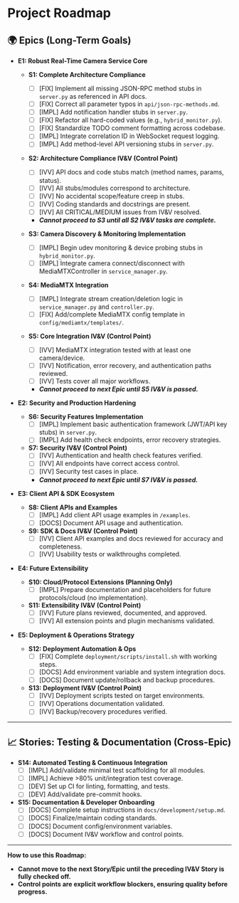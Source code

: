 # Project Roadmap

## 🌍 Epics (Long-Term Goals)

- **E1: Robust Real-Time Camera Service Core**
    - **S1: Complete Architecture Compliance**
        - [ ] [FIX] Implement all missing JSON-RPC method stubs in `server.py` as referenced in API docs.
        - [ ] [FIX] Correct all parameter typos in `api/json-rpc-methods.md`.
        - [ ] [IMPL] Add notification handler stubs in `server.py`.
        - [ ] [FIX] Refactor all hard-coded values (e.g., `hybrid_monitor.py`).
        - [ ] [FIX] Standardize TODO comment formatting across codebase.
        - [ ] [IMPL] Integrate correlation ID in WebSocket request logging.
        - [ ] [IMPL] Add method-level API versioning stubs in `server.py`.

    - **S2: Architecture Compliance IV&V (Control Point)**
        - [ ] [IVV] API docs and code stubs match (method names, params, status).
        - [ ] [IVV] All stubs/modules correspond to architecture.
        - [ ] [IVV] No accidental scope/feature creep in stubs.
        - [ ] [IVV] Coding standards and docstrings are present.
        - [ ] [IVV] All CRITICAL/MEDIUM issues from IV&V resolved.
        - **_Cannot proceed to S3 until all S2 IV&V tasks are complete._**

    - **S3: Camera Discovery & Monitoring Implementation**
        - [ ] [IMPL] Begin udev monitoring & device probing stubs in `hybrid_monitor.py`.
        - [ ] [IMPL] Integrate camera connect/disconnect with MediaMTXController in `service_manager.py`.

    - **S4: MediaMTX Integration**
        - [ ] [IMPL] Integrate stream creation/deletion logic in `service_manager.py` and `controller.py`.
        - [ ] [FIX] Add/complete MediaMTX config template in `config/mediamtx/templates/`.

    - **S5: Core Integration IV&V (Control Point)**
        - [ ] [IVV] MediaMTX integration tested with at least one camera/device.
        - [ ] [IVV] Notification, error recovery, and authentication paths reviewed.
        - [ ] [IVV] Tests cover all major workflows.
        - **_Cannot proceed to next Epic until S5 IV&V is passed._**

- **E2: Security and Production Hardening**
    - **S6: Security Features Implementation**
        - [ ] [IMPL] Implement basic authentication framework (JWT/API key stubs) in `server.py`.
        - [ ] [IMPL] Add health check endpoints, error recovery strategies.

    - **S7: Security IV&V (Control Point)**
        - [ ] [IVV] Authentication and health check features verified.
        - [ ] [IVV] All endpoints have correct access control.
        - [ ] [IVV] Security test cases in place.
        - **_Cannot proceed to next Epic until S7 IV&V is passed._**

- **E3: Client API & SDK Ecosystem**
    - **S8: Client APIs and Examples**
        - [ ] [IMPL] Add client API usage examples in `/examples`.
        - [ ] [DOCS] Document API usage and authentication.

    - **S9: SDK & Docs IV&V (Control Point)**
        - [ ] [IVV] Client API examples and docs reviewed for accuracy and completeness.
        - [ ] [IVV] Usability tests or walkthroughs completed.

- **E4: Future Extensibility**
    - **S10: Cloud/Protocol Extensions (Planning Only)**
        - [ ] [IMPL] Prepare documentation and placeholders for future protocols/cloud (no implementation).

    - **S11: Extensibility IV&V (Control Point)**
        - [ ] [IVV] Future plans reviewed, documented, and approved.
        - [ ] [IVV] All extension points and plugin mechanisms validated.

- **E5: Deployment & Operations Strategy**
    - **S12: Deployment Automation & Ops**
        - [ ] [FIX] Complete `deployment/scripts/install.sh` with working steps.
        - [ ] [DOCS] Add environment variable and system integration docs.
        - [ ] [DOCS] Document update/rollback and backup procedures.

    - **S13: Deployment IV&V (Control Point)**
        - [ ] [IVV] Deployment scripts tested on target environments.
        - [ ] [IVV] Operations documentation validated.
        - [ ] [IVV] Backup/recovery procedures verified.

---

## 📈 Stories: Testing & Documentation (Cross-Epic)

- **S14: Automated Testing & Continuous Integration**
    - [ ] [IMPL] Add/validate minimal test scaffolding for all modules.
    - [ ] [IMPL] Achieve >80% unit/integration test coverage.
    - [ ] [DEV] Set up CI for linting, formatting, and tests.
    - [ ] [DEV] Add/validate pre-commit hooks.

- **S15: Documentation & Developer Onboarding**
    - [ ] [DOCS] Complete setup instructions in `docs/development/setup.md`.
    - [ ] [DOCS] Finalize/maintain coding standards.
    - [ ] [DOCS] Document config/environment variables.
    - [ ] [DOCS] Document IV&V workflow and control points.

---

**How to use this Roadmap:**
- **Cannot move to the next Story/Epic until the preceding IV&V Story is fully checked off.**
- **Control points are explicit workflow blockers, ensuring quality before progress.**
